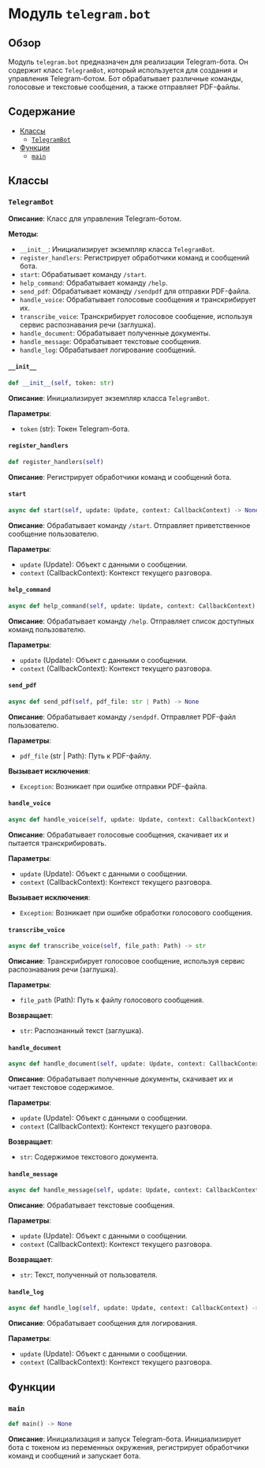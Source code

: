 # Модуль `telegram.bot`

## Обзор

Модуль `telegram.bot` предназначен для реализации Telegram-бота. Он содержит класс `TelegramBot`, который используется для создания и управления Telegram-ботом. Бот обрабатывает различные команды, голосовые и текстовые сообщения, а также отправляет PDF-файлы.

## Содержание

- [Классы](#классы)
    - [`TelegramBot`](#telegrambot)
- [Функции](#функции)
    - [`main`](#main)

## Классы

### `TelegramBot`

**Описание**: Класс для управления Telegram-ботом.

**Методы**:

- `__init__`: Инициализирует экземпляр класса `TelegramBot`.
- `register_handlers`: Регистрирует обработчики команд и сообщений бота.
- `start`: Обрабатывает команду `/start`.
- `help_command`: Обрабатывает команду `/help`.
- `send_pdf`: Обрабатывает команду `/sendpdf` для отправки PDF-файла.
- `handle_voice`: Обрабатывает голосовые сообщения и транскрибирует их.
- `transcribe_voice`: Транскрибирует голосовое сообщение, используя сервис распознавания речи (заглушка).
- `handle_document`: Обрабатывает полученные документы.
- `handle_message`: Обрабатывает текстовые сообщения.
- `handle_log`: Обрабатывает логирование сообщений.

#### `__init__`

```python
def __init__(self, token: str)
```

**Описание**: Инициализирует экземпляр класса `TelegramBot`.

**Параметры**:
- `token` (str): Токен Telegram-бота.

#### `register_handlers`

```python
def register_handlers(self)
```

**Описание**: Регистрирует обработчики команд и сообщений бота.

#### `start`

```python
async def start(self, update: Update, context: CallbackContext) -> None
```

**Описание**: Обрабатывает команду `/start`. Отправляет приветственное сообщение пользователю.

**Параметры**:
- `update` (Update): Объект с данными о сообщении.
- `context` (CallbackContext): Контекст текущего разговора.

#### `help_command`

```python
async def help_command(self, update: Update, context: CallbackContext) -> None
```

**Описание**: Обрабатывает команду `/help`. Отправляет список доступных команд пользователю.

**Параметры**:
- `update` (Update): Объект с данными о сообщении.
- `context` (CallbackContext): Контекст текущего разговора.

#### `send_pdf`

```python
async def send_pdf(self, pdf_file: str | Path) -> None
```

**Описание**: Обрабатывает команду `/sendpdf`. Отправляет PDF-файл пользователю.

**Параметры**:
- `pdf_file` (str | Path): Путь к PDF-файлу.

**Вызывает исключения**:
- `Exception`: Возникает при ошибке отправки PDF-файла.

#### `handle_voice`

```python
async def handle_voice(self, update: Update, context: CallbackContext) -> None
```

**Описание**: Обрабатывает голосовые сообщения, скачивает их и пытается транскрибировать.

**Параметры**:
- `update` (Update): Объект с данными о сообщении.
- `context` (CallbackContext): Контекст текущего разговора.

**Вызывает исключения**:
- `Exception`: Возникает при ошибке обработки голосового сообщения.

#### `transcribe_voice`

```python
async def transcribe_voice(self, file_path: Path) -> str
```

**Описание**: Транскрибирует голосовое сообщение, используя сервис распознавания речи (заглушка).

**Параметры**:
- `file_path` (Path): Путь к файлу голосового сообщения.

**Возвращает**:
- `str`: Распознанный текст (заглушка).

#### `handle_document`

```python
async def handle_document(self, update: Update, context: CallbackContext) -> str
```

**Описание**: Обрабатывает полученные документы, скачивает их и читает текстовое содержимое.

**Параметры**:
- `update` (Update): Объект с данными о сообщении.
- `context` (CallbackContext): Контекст текущего разговора.

**Возвращает**:
- `str`: Содержимое текстового документа.

#### `handle_message`

```python
async def handle_message(self, update: Update, context: CallbackContext) -> str
```

**Описание**: Обрабатывает текстовые сообщения.

**Параметры**:
- `update` (Update): Объект с данными о сообщении.
- `context` (CallbackContext): Контекст текущего разговора.

**Возвращает**:
- `str`: Текст, полученный от пользователя.

#### `handle_log`

```python
async def handle_log(self, update: Update, context: CallbackContext) -> None
```

**Описание**: Обрабатывает сообщения для логирования.

**Параметры**:
- `update` (Update): Объект с данными о сообщении.
- `context` (CallbackContext): Контекст текущего разговора.

## Функции

### `main`

```python
def main() -> None
```

**Описание**: Инициализация и запуск Telegram-бота. Инициализирует бота с токеном из переменных окружения, регистрирует обработчики команд и сообщений и запускает бота.